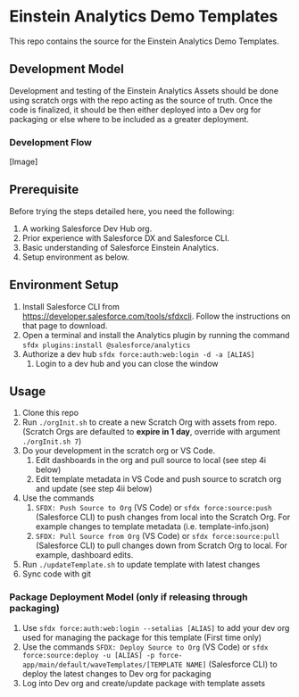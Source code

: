 # Einstein Analytics Demo Templates
This repo contains the source for the Einstein Analytics Demo Templates.

## Development Model
Development and testing of the Einstein Analytics Assets should be done using scratch orgs with the repo acting as the source of truth. Once the code is finalized, it should be then either deployed into a Dev org for packaging or else where to be included as a greater deployment.

### Development Flow
[Image]

## Prerequisite
Before trying the steps detailed here, you need the following:
1. A working Salesforce Dev Hub org.
2. Prior experience with Salesforce DX and Salesforce CLI.
3. Basic understanding of Salesforce Einstein Analytics.
4. Setup environment as below.

## Environment Setup
1. Install Salesforce CLI from https://developer.salesforce.com/tools/sfdxcli. Follow the instructions on that page to download.
2. Open a terminal and install the Analytics plugin by running the command `sfdx plugins:install @salesforce/analytics`
3. Authorize a dev hub `sfdx force:auth:web:login -d -a [ALIAS]`
    1. Login to a dev hub and you can close the window

## Usage
1. Clone this repo
2. Run `./orgInit.sh` to create a new Scratch Org with assets from repo. (Scratch Orgs are defaulted to **expire in 1 day**, override with argument `./orgInit.sh 7`)
3. Do your development in the scratch org or VS Code.
    1. Edit dashboards in the org and pull source to local (see step 4i below)
    2. Edit template metadata in VS Code and push source to scratch org and update (see step 4ii below)
4. Use the commands 
    1. `SFDX: Push Source to Org` (VS Code) or `sfdx force:source:push` (Salesforce CLI) to push changes from local into the Scratch Org. For example changes to template metadata (i.e. template-info.json)
    2. `SFDX: Pull Source from Org` (VS Code) or `sfdx force:source:pull` (Salesforce CLI) to pull changes down from Scratch Org to local. For example, dashboard edits.
5. Run `./updateTemplate.sh` to update template with latest changes
6. Sync code with git

### Package Deployment Model (only if releasing through packaging)
1. Use `sfdx force:auth:web:login --setalias [ALIAS]` to add your dev org used for managing the package for this template (First time only)
2. Use the commands `SFDX: Deploy Source to Org` (VS Code) or `sfdx force:source:deploy -u [ALIAS] -p force-app/main/default/waveTemplates/[TEMPLATE NAME]` (Salesforce CLI) to deploy the latest changes to Dev org for packaging
3. Log into Dev org and create/update package with template assets
